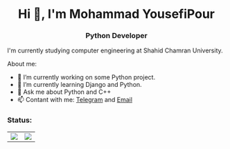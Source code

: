 <h1 align="center">Hi 👋, I'm Mohammad YousefiPour</h1>
<h3 align="center">Python Developer</h3>

I'm currently studying computer engineering at Shahid Chamran University.</p>


About me:

- 🔭 I’m currently working on some Python project.
- 🌱 I’m currently learning Django and Python.
- 💬 Ask me about Python and C++
- 📫 Contant with me: [Telegram](https://telegram.me/MoYousefiPour) and [Email](mailto:moyousefipour79@gmail.com?subject=Help)


<h3 align="left">Status:</h3>
<table border="0" cellspacing="0" cellpadding="0" align="center">
    <tr>
        <td align="center">
            <img  src="https://github-readme-stats.vercel.app/api?username=myp79&count_private=true&include_all_commits=true&show_icons=true&theme=algolia&hide_border=true" />
        </td>
        <td align="center">
            <img src="https://github-readme-stats.vercel.app/api/top-langs/?username=myp79&layout=compact&theme=algolia&hide_border=true" />
        </td>
    </tr>
</table>
